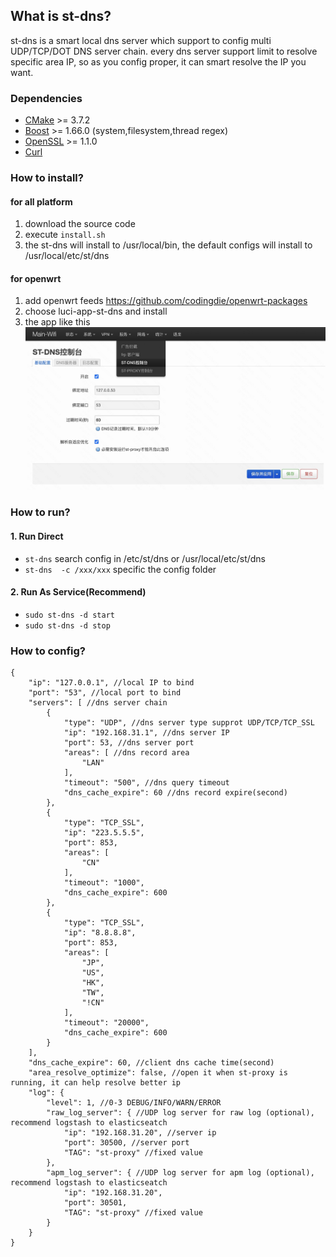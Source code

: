 ## What is st-dns?  
st-dns is a smart local dns server which support to config multi UDP/TCP/DOT DNS server chain. every dns server support limit to resolve specific area IP, so as you config proper, it can smart resolve the IP you want.  

### Dependencies
- [CMake](https://cmake.org/) >= 3.7.2
- [Boost](http://www.boost.org/) >= 1.66.0 (system,filesystem,thread regex)
- [OpenSSL](https://www.openssl.org/) >= 1.1.0
- [Curl](https://github.com/curl/curl)

### How to install?  
#### for all platform  
1. download the source code
2. execute ```install.sh```
3. the st-dns will install to /usr/local/bin, the default configs will install to /usr/local/etc/st/dns
#### for openwrt 
1. add openwrt feeds https://github.com/codingdie/openwrt-packages 
2. choose luci-app-st-dns and install
3. the app like this![image](docs/luci-st-dns.jpg)

### How to run?  
#### 1. Run Direct  
*  `st-dns` search config in /etc/st/dns or /usr/local/etc/st/dns
*  `st-dns  -c /xxx/xxx`  specific the config folder
#### 2. Run As Service(Recommend)
*  `sudo st-dns -d start`  
*  `sudo st-dns -d stop`  

### How to config?  
```jsonc
{
    "ip": "127.0.0.1", //local IP to bind
    "port": "53", //local port to bind
    "servers": [ //dns server chain
        {
            "type": "UDP", //dns server type supprot UDP/TCP/TCP_SSL
            "ip": "192.168.31.1", //dns server IP
            "port": 53, //dns server port
            "areas": [ //dns record area
                "LAN"
            ],
            "timeout": "500", //dns query timeout
            "dns_cache_expire": 60 //dns record expire(second)
        },
        {
            "type": "TCP_SSL",
            "ip": "223.5.5.5",
            "port": 853,
            "areas": [
                "CN"
            ],
            "timeout": "1000",
            "dns_cache_expire": 600
        },
        {
            "type": "TCP_SSL",
            "ip": "8.8.8.8",
            "port": 853,
            "areas": [
                "JP",
                "US",
                "HK",
                "TW",
                "!CN"
            ],
            "timeout": "20000",
            "dns_cache_expire": 600
        }
    ],
    "dns_cache_expire": 60, //client dns cache time(second)
    "area_resolve_optimize": false, //open it when st-proxy is running, it can help resolve better ip
    "log": {
        "level": 1, //0-3 DEBUG/INFO/WARN/ERROR
        "raw_log_server": { //UDP log server for raw log (optional), recommend logstash to elasticseatch
            "ip": "192.168.31.20", //server ip
            "port": 30500, //server port
            "TAG": "st-proxy" //fixed value
        },
        "apm_log_server": { //UDP log server for apm log (optional), recommend logstash to elasticseatch
            "ip": "192.168.31.20",
            "port": 30501,
            "TAG": "st-proxy" //fixed value
        }
    }
}
```

     

